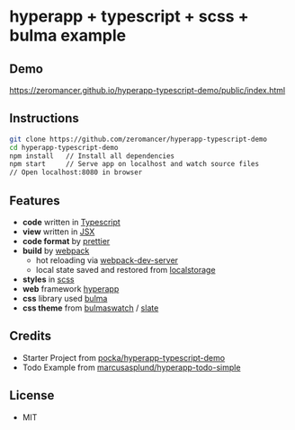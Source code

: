 # hyperapp + typescript + scss + bulma example

## Demo

https://zeromancer.github.io/hyperapp-typescript-demo/public/index.html

## Instructions

```bash
git clone https://github.com/zeromancer/hyperapp-typescript-demo
cd hyperapp-typescript-demo
npm install   // Install all dependencies
npm start     // Serve app on localhost and watch source files
// Open localhost:8080 in browser
```

## Features

* **code** written in [Typescript](https://github.com/Microsoft/TypeScript)
* **view** written in [JSX](https://reactjs.org/docs/introducing-jsx.html)
* **code format** by [prettier](https://github.com/prettier/prettier)
* **build** by [webpack](https://github.com/webpack/webpack)
  * hot reloading via [webpack-dev-server](https://github.com/webpack/webpack-dev-server)
  * local state saved and restored from [localstorage](https://developer.mozilla.org/en-US/docs/Web/API/Window/localStorage)
* **styles** in [scss](https://sass-lang.com/)
* **web** framework [hyperapp](https://github.com/hyperapp/hyperapp)
* **css** library used [bulma](https://github.com/jgthms/bulma)
* **css theme** from [bulmaswatch](https://jenil.github.io/bulmaswatch/) / [slate](https://jenil.github.io/bulmaswatch/slate/)

## Credits

* Starter Project from [pocka/hyperapp-typescript-demo](https://github.com/pocka/hyperapp-typescript-demo)
* Todo Example from [marcusasplund/hyperapp-todo-simple](https://github.com/marcusasplund/hyperapp-todo-simple)

## License

* MIT
